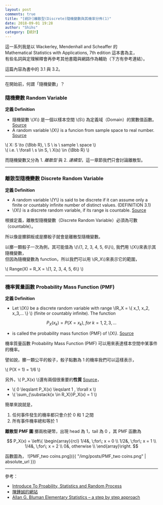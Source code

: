 ```yaml
---
layout: post
comments: true
title: "[統計]離散型(Discrete)隨機變數與其機率分佈(1)"
date: 2018-09-01 19:28
author: "Shihs"
category: [統計]
---
```


這一系列我是以 
Wackerley, Mendenhall and Scheaffer 的 <br>
Mathematical Statistics with Applications, 7th edition 這本書為主，<br>
有些名詞與定理解釋會再參考其他書籍與網路作為輔助（下方有參考連結）。

這篇內容為書中的 3.1 與 3.2。

***

在開始前，何謂「隨機變數」？
### 隨機變數 Random Variable ###
**定義 Definition**

* 隨機變數 \\(X\\) 是一個以樣本空間 \\(S\\) 為定義域（Domain）的實數值函數。 [Source](http://ccckmit.wikidot.com/st:randomvariable)<br>
* A random variable \\(X\\) is a funcion from sample space to real number. [Source](https://www.probabilitycourse.com/chapter3/3_1_1_random_variables.php)

>
\\( X: S  \to {\Bbb R}, \\ S \\ is \\ sample \\ space  \\) <br>
\\( i.e. \\ \forall \\ s \in S, \\ X(s) \in {\Bbb R}  \\)

而隨機變數又分為 1. *離散型* 與 2. *連續型*，這一章節我們只會討論離散型。

***

### 離散型隨機變數 Discrete Random Variable  ###
**定義 Definition**

* A random variable \\(Y\\) is said to be discrete if it can assume only a finite or countably infinite number of distinct values. (DEFINITION 3.1)
*  \\(X\\) is a discrete random variable, if its range is countable. [Source](https://www.probabilitycourse.com/chapter3/3_1_2_discrete_random_var.php)

根據定義，離散型隨機變數（Discrete Random Variable）必須為可數（countable）。

所以像是擲銅板或是擲骰子就會是離散型隨機變數。

以擲一顆骰子一次為例，其可能值為 \\(\\{1, 2, 3, 4, 5, 6\\}\\), 我們用 \\(X\\)來表示其隨機變數，<br>
但因為隨機變數為 function，所以我們可以用 \\(R_X\\)來表示它的範圍，

>
\\( Range(X) = R_X = \\{1, 2, 3, 4, 5, 6\\}  \\) <br>

***

### 機率質量函數 Probability Mass Function (PMF)  ###
**定義 Definition**

* Let \\(X\\) be a discrete random variable with range \\(R_X = \\{ x_1, x_2, x_3,... \\} \\) (finite or countably infinite). The function

$$P_X(x_k) = P(X=x_k),\; for \; k = 1, 2, 3,...$$ 

- is called the probability mass function (PMF) of \\(X\\). [Source](https://www.probabilitycourse.com/chapter3/3_1_3_pmf.php)

機率質量函數 Probability Mass Function (PMF) 可以用來表達樣本空間中某事件的機率。

譬如說，擲一顆公平的骰子，骰子點數為 1 的機率我們可以這樣表示，

>
\\( P(X = 1) = 1/6  \\)


另外，\\( P_X(x) \\)還有兩個很重要的**性質** [Source](https://www.probabilitycourse.com/chapter3/3_1_3_pmf.php)，


* \\( 0 \leqslant P_X(x) \leqslant 1 , \forall x \\)
* \\( \sum_{\substack{x \in R_X}}P_X(x) = 1 \\)

簡單來說就是，
1. 任何事件發生的機率都只會介於 0 和 1 之間
2. 所有事件機率總和等於 1

**離散型 PMF 圖**
擲兩枚硬幣，出現 head 為 1，tail 為 0 ，其 PMF 函數為

$$
P_X(x) = \left\{ \begin{array}{rcl}
1/4&, \;for\; x = 0 \\
1/2&, \;for\; x = 1 \\
1/4&, \;for\; x = 2 \\
0&, otherwise \\
\end{array}\right.
$$

函數圖為，
![PMF_two coins.png]({{ "/img/posts/PMF_two coins.png" | absolute_url }})


***

參考：

* [Introduce To Proability, Statistics and Random Process](https://www.probabilitycourse.com)
* [陳鍾誠的網站](http://ccckmit.wikidot.com/st:main)
* [Allan G. Bluman Elementary Statistics – a step by step approach](https://bmalone.weebly.com/uploads/2/2/3/9/22391186/bluman_statistics_book.pdf)
